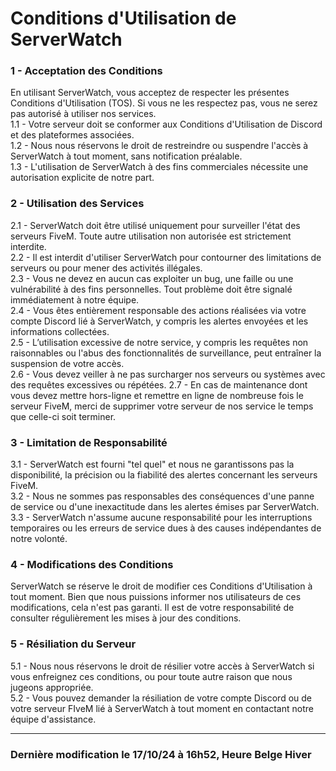 # Conditions d'Utilisation de ServerWatch

### 1 - Acceptation des Conditions
En utilisant ServerWatch, vous acceptez de respecter les présentes Conditions d'Utilisation (TOS). Si vous ne les respectez pas, vous ne serez pas autorisé à utiliser nos services.  
1.1 - Votre serveur doit se conformer aux Conditions d'Utilisation de Discord et des plateformes associées.  
1.2 - Nous nous réservons le droit de restreindre ou suspendre l'accès à ServerWatch à tout moment, sans notification préalable.  
1.3 - L'utilisation de ServerWatch à des fins commerciales nécessite une autorisation explicite de notre part.

### 2 - Utilisation des Services
2.1 - ServerWatch doit être utilisé uniquement pour surveiller l'état des serveurs FiveM. Toute autre utilisation non autorisée est strictement interdite.  
2.2 - Il est interdit d'utiliser ServerWatch pour contourner des limitations de serveurs ou pour mener des activités illégales.  
2.3 - Vous ne devez en aucun cas exploiter un bug, une faille ou une vulnérabilité à des fins personnelles. Tout problème doit être signalé immédiatement à notre équipe.  
2.4 - Vous êtes entièrement responsable des actions réalisées via votre compte Discord lié à ServerWatch, y compris les alertes envoyées et les informations collectées.  
2.5 - L’utilisation excessive de notre service, y compris les requêtes non raisonnables ou l'abus des fonctionnalités de surveillance, peut entraîner la suspension de votre accès.  
2.6 - Vous devez veiller à ne pas surcharger nos serveurs ou systèmes avec des requêtes excessives ou répétées.
2.7 - En cas de maintenance dont vous devez mettre hors-ligne et remettre en ligne de nombreuse fois le serveur FiveM, merci de supprimer votre serveur de nos service le temps que celle-ci soit terminer.

### 3 - Limitation de Responsabilité
3.1 - ServerWatch est fourni "tel quel" et nous ne garantissons pas la disponibilité, la précision ou la fiabilité des alertes concernant les serveurs FiveM.  
3.2 - Nous ne sommes pas responsables des conséquences d'une panne de service ou d'une inexactitude dans les alertes émises par ServerWatch.  
3.3 - ServerWatch n'assume aucune responsabilité pour les interruptions temporaires ou les erreurs de service dues à des causes indépendantes de notre volonté.

### 4 - Modifications des Conditions
ServerWatch se réserve le droit de modifier ces Conditions d'Utilisation à tout moment. Bien que nous puissions informer nos utilisateurs de ces modifications, cela n'est pas garanti. Il est de votre responsabilité de consulter régulièrement les mises à jour des conditions.

### 5 - Résiliation du Serveur
5.1 - Nous nous réservons le droit de résilier votre accès à ServerWatch si vous enfreignez ces conditions, ou pour toute autre raison que nous jugeons appropriée.  
5.2 - Vous pouvez demander la résiliation de votre compte Discord ou de votre serveur FIveM lié à ServerWatch à tout moment en contactant notre équipe d'assistance.

---

### Dernière modification le 17/10/24 à 16h52, Heure Belge Hiver
